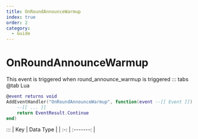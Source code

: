 ```yaml
---
title: OnRoundAnnounceWarmup
index: true
order: 2
category:
  - Guide
---
```


# OnRoundAnnounceWarmup
This event is triggered when round_announce_warmup is triggered
::: tabs
@tab Lua
```lua
@event returns void
AddEventHandler("OnRoundAnnounceWarmup", function(event --[[ Event ]])
    --[[ ... ]]
    return EventResult.Continue
end)
```

:::
| Key | Data Type |
| :-: | :-------: |